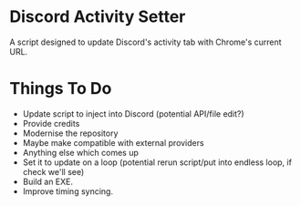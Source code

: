 # Discord Activity Setter
A script designed to update Discord's activity tab with Chrome's current URL.

# Things To Do  
- Update script to inject into Discord (potential API/file edit?)  
- Provide credits  
- Modernise the repository  
- Maybe make compatible with external providers  
- Anything else which comes up
- Set it to update on a loop (potential rerun script/put into endless loop, if check we'll see)
- Build an EXE.
- Improve timing syncing.
